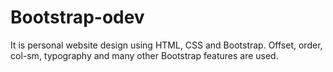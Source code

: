 # Bootstrap-odev
It is personal website design using HTML, CSS and Bootstrap. Offset, order, col-sm, typography and many other Bootstrap features are used.

